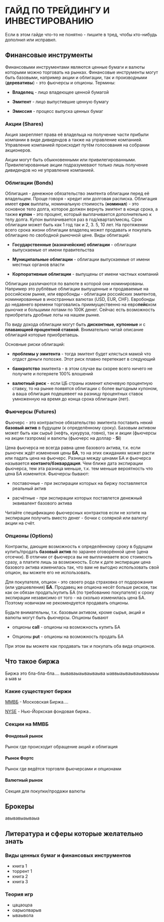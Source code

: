 # ГАЙД ПО ТРЕЙДИНГУ И ИНВЕСТИРОВАНИЮ

Если в этом гайде что-то не понятно - пишите в тред, чтобы кто-нибудь дополнил или исправил.

## Финансовые инструменты

Финансовыми инструментами являются ценные бумаги и валюты которыми можно торговать на рынках. Финансовые инструменты могут быть базовыми, например акции и облигации, так и производными (**деревативы**) - это фьючерсы и опционы. Термины:

 - **Владелец** - лицо владеющее ценной бумагой

 - **Эмитент** - лицо выпустившие ценную бумагу

 - **Эмиссия** - процесс выпуска ценных бумаг


### Акции (Shares)
Акция закрепляет права её владельца на получение части прибыли компании в виде дивидендов а также на управление компанией.
Управление компанией происходит путём голосования на собрании акционеров.

Акции могут быть обыкновенными или привилегированными. Привилегированные акции подразумевают только лишь получение дивидендов но не управление компанией.

### Облигации (Bonds)
Облигация - денежное обязательство эмитента облигации перед её владельцем. Проще говоря - кредит или долговая расписка. Облигация имеет **срок** выплаты, номинальную стоимость (**номинал**) - это основное тело долга, которое должен вернуть эмитент в конце срока, а также **купон** - это процент, который выплачивается дополнительно к телу долга. Купон выплачивается раз в год/квартал/месяц. Срок облигации может быть как 1 год так и 2, 3. 5, 10 лет. На протяжении всего срока жизни облигации владелец может продавать и покупать облигацию по свободной рыночной цене. Виды облигаций:

 - **Государственные (казначейские) облигации** - облигации выпускаемые от имени правительства

 - **Муниципальные облигации** - облигации выпускаемые от имени местных органов власти

 - **Корпоративные облигации** - выпущены от имени частных компаний

Облигации различаются по валюте в которой они номинированы. Например это рублёвые облигации выпущенные и продаваемые на российском рынке, или евробонды - облигации российских эмитентов, номинированные в иностранных валютах (USD, EUR, CHF). Евробонды до недавнего времени торговались приимущественно на евро**пейс**ком рыночке и большими лотами по 100K денег. Сейчас есть возможность приобретать дробные лоты на нашем рынке.

По виду дохода облигации могут быть **дисконтные**, **купонные** и с **плавающией процентной ставкой**. Внимательно читай описание облигаций которые приобретаешь.

Основные риски облигаций:

 - **проблемы у эмитента** - тогда эмитент будет клясться мамой что отдаст деньги попозже. Этот риск плавно перетекает в следующий

 - **банкротство** эмитента - в этом случае вы скорее всего ничего не получите и потеряете 100% влошений
 
 - **валютный риск** - если ЦБ страны изменит ключевую процентную ставку, то на рынке появятся облигации с более выгодным купоном, а ваша облигация подешевеет на разницу процентных ставок умноженную на время до конца срока облигации (лет).

### Фьючерсы (Futures)

Фьючерс - это контрактное обязательство эмитента поставить некий **базовый актив** в будущем (к определённому сроку). Базовым активом может быть как сырьё (нефть, кукуруза, говно), так и акции (фьючерсы на акции газпрома) и валюты (фьючерс на доллар - **Si**)

Цена фьючерса не всегда равна цене базового актива, т.к. если рыночек ждёт изменения цены **БА**, то на этих ожиданиях может расти или падать цена на фьючерс. Разница между ценами БА и фьючерса называется **контанго/бэквардация**. Чем ближе дата экспирации фьючерса, тем эта разница меньше, т.к. тем меньше вероятность что цена БА изменится. Фьючерсы бывают:

 - поставочные - при экспирации которых на биржу поставляется реальный актив

 - расчётные - при экспирации которых поставлется денежный эквивалент базового актива

Читайте спецификацию фьючерсных контрактов если не хотите на экспирации получить вместо денег - бочки с соляркой или валюту/акции на счёт.

### Опционы (Options)

Контракты, дающие возможность к определённому сроку в будущем купить/продать **базовый актив** по заранее оговорённой цене (цена отсечки). В отличии от фьючерса вы не выплачиваете всю стоимость сразу, а платите лишь за возможность. Если к дате экспирации цена базового актива изменилась так, что вам не выгодно использовать свой опцион, вы можете его не использовать.

Для покупателя, опцион - это своего рода страховка от подорожания (или удешевления) **БА**. Продавец же опциона несёт больше рисков, так как он обязан продать/купить БА (по требованию покупателя) к сроку экспирации независимо от того - на сколько изменилась цена БА. Поэтому новичкам не рекомендуется продавать опционы.

Будьте внимательны, т.к. базовым активом, кроме сырья, акций и валюты могут быть фьючерсы. Опционы бывают

 - опционы **call** - опционы на возможность купить БА

 - Опционы **put** - опционы на возможность продать БА

При этом вы можете как продавать так и покупать оба вида опционов.

## Что такое биржа

Биржа это бла-бла-бла....
вываваыаываываыва
ыаввыаываываываыыыы а ыав ы

### Какие существуют биржи

[ММВБ](http://moex.com/) - Московская Биржа....

[NYSE](https://www.nyse.com/index) - Нью-Йоркская фондовая биржа..

### Секции на ММВБ
#### Фондовый рынок
Рынок где происходит обращение акций и облигация
#### Рынок Фортс
Рынок где ведётся торговля фьючерсами и опционами
#### Валютный рынок
Секция для покупки/продажи валюты

## Брокеры
авывавыаываыа



## Литература и сферы которые желательно знать

### Виды ценных бумаг и финансовых инструментов
* книга 1
* торрент 1
* книга 2
* книга 3

### Теория игр
* цацаоцоа
* оарыолварыв
* ываывола

